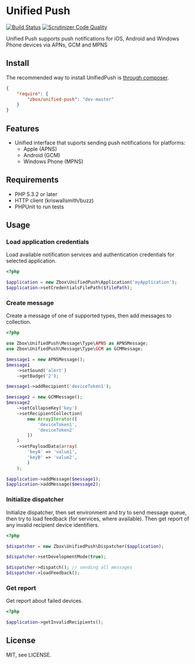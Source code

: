 Unified Push
========================
[![Build Status](https://travis-ci.org/zbox/UnifiedPush.svg?branch=master)](https://travis-ci.org/zbox/UnifiedPush)
[![Scrutinizer Code Quality](https://scrutinizer-ci.com/g/zbox/UnifiedPush/badges/quality-score.png?b=master)](https://scrutinizer-ci.com/g/zbox/UnifiedPush/?branch=master)

Unified Push supports push notifications for iOS, Android and Windows Phone devices via APNs, GCM and MPNS

## Install

The recommended way to install UnifiedPush is [through composer](http://getcomposer.org).

```JSON
{
    "require": {
	    "zbox/unified-push": "dev-master"
    }
}
```

## Features
 - Unified interface that suports sending push notifications for platforms:
   - Apple (APNS)
   - Android (GCM)
   - Windows Phone (MPNS)

## Requirements
* PHP 5.3.2 or later
* HTTP client (kriswallsmith/buzz)
* PHPUnit to run tests

## Usage

### Load application credentials

Load available notification services and authentication credentials for selected application.

```php
<?php

$application = new Zbox\UnifiedPush\Application('myApplication');
$application->setCredentialsFilePath($filePath);
```

### Create message
Create a message of one of supported types, then add messages to collection.

```php
<?php

use Zbox\UnifiedPush\Message\Type\APNS as APNSMessage;
use Zbox\UnifiedPush\Message\Type\GCM as GCMMessage;

$message1 = new APNSMessage();
$message1
	->setSound('alert')
	->getBadge('2');

$message1->addRecipient('deviceToken1');

$message2 = new GCMMessage();
$message2
	->setCollapseKey('key')
	->setRecipientCollection(
		new ArrayIterator([
			'deviceToken1', 
			'deviceToken2'
		])
	)
	->setPayloadData(array(
		'keyA' => 'value1',
		'keyB' => 'value2',
		)
	);

$application->addMessage($message1);
$application->addMessage($message2);
```

### Initialize dispatcher

Initialize dispatcher, then set environment and try to send message queue, then try to load feedback (for services, where available). Then get report of any invalid recipient device identifiers.

```php
<?php

$dispatcher = new Zbox\UnifiedPush\Dispatcher($application);

$dispatcher->setDevelopmentMode(true);

$dispatcher->dispatch(); // sending all messages
$dispatcher->loadFeedback();
```

### Get report

Get report about failed devices.


```php
<?php

$application->getInvalidRecipients();
```

## License

MIT, see LICENSE.
